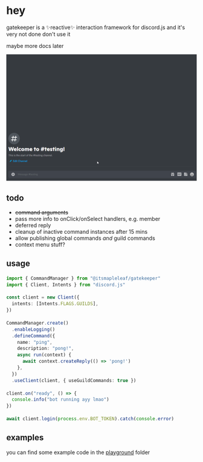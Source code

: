 # hey

gatekeeper is a ✨reactive✨ interaction framework for discord.js and it's very not done don't use it

maybe more docs later

![showcase](./showcase.gif)

## todo

- ~~command arguments~~
- pass more info to onClick/onSelect handlers, e.g. member
- deferred reply
- cleanup of inactive command instances after 15 mins
- allow publishing global commands _and_ guild commands
- context menu stuff?

## usage

```ts
import { CommandManager } from "@itsmapleleaf/gatekeeper"
import { Client, Intents } from "discord.js"

const client = new Client({
  intents: [Intents.FLAGS.GUILDS],
})

CommandManager.create()
  .enableLogging()
  .defineCommand({
    name: "ping",
    description: "pong!",
    async run(context) {
      await context.createReply(() => 'pong!')
    },
  })
  .useClient(client, { useGuildCommands: true })

client.on("ready", () => {
  console.info("bot running ayy lmao")
})

await client.login(process.env.BOT_TOKEN).catch(console.error)
```

## examples

you can find some example code in the [playground](./playground/src) folder
